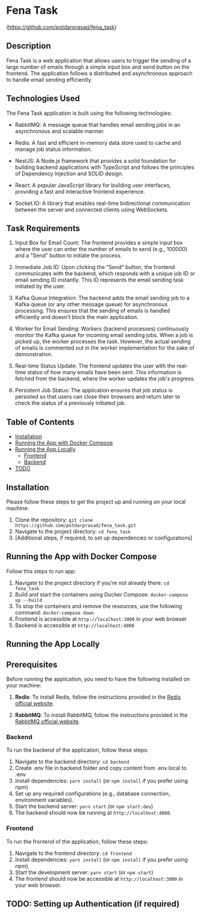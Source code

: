 # Fena Task

(https://github.com/potdarprasad/fena_task)

## Description
Fena Task is a web application that allows users to trigger the sending of a large number of emails through a simple input box and send button on the frontend. The application follows a distributed and asynchronous approach to handle email sending efficiently.

## Technologies Used

The Fena Task application is built using the following technologies:

- RabbitMQ: A message queue that handles email sending jobs in an asynchronous and scalable manner.

- Redis: A fast and efficient in-memory data store used to cache and manage job status information.

- NestJS: A Node.js framework that provides a solid foundation for building backend applications with TypeScript and follows the principles of Dependency Injection and SOLID design.

- React: A popular JavaScript library for building user interfaces, providing a fast and interactive frontend experience.

- Socket.IO: A library that enables real-time bidirectional communication between the server and connected clients using WebSockets.


## Task Requirements
1. Input Box for Email Count: The frontend provides a simple input box where the user can enter the number of emails to send (e.g., 100000) and a "Send" button to initiate the process.

2. Immediate Job ID: Upon clicking the "Send" button, the frontend communicates with the backend, which responds with a unique job ID or email sending ID instantly. This ID represents the email sending task initiated by the user.

3. Kafka Queue Integration: The backend adds the email sending job to a Kafka queue (or any other message queue) for asynchronous processing. This ensures that the sending of emails is handled efficiently and doesn't block the main application.

4. Worker for Email Sending: Workers (backend processes) continuously monitor the Kafka queue for incoming email sending jobs. When a job is picked up, the worker processes the task. However, the actual sending of emails is commented out in the worker implementation for the sake of demonstration.

5. Real-time Status Update: The frontend updates the user with the real-time status of how many emails have been sent. This information is fetched from the backend, where the worker updates the job's progress.

6. Persistent Job Status: The application ensures that job status is persisted so that users can close their browsers and return later to check the status of a previously initiated job.

## Table of Contents

- [Installation](#installation)
- [Running the App with Docker Compose](#running-the-app-with-docker-compose)
- [Running the App Locally](#running-the-app)
  - [Frontend](#frontend)
  - [Backend](#backend)
- [TODO](#todo-setting-up-authentication)

## Installation

Please follow these steps to get the project up and running on your local machine:

1. Clone the repository: `git clone https://github.com/potdarprasad/fena_task.git`
2. Navigate to the project directory: `cd fena_task`
3. [Additional steps, if required, to set up dependencies or configurations]

## Running the App with Docker Compose
Follow this steps to run app:

1. Navigate to the project directory if you're not already there: `cd fena_task`
2. Build and start the containers using Docker Compose: `docker-compose up --build`
3. To stop the containers and remove the resources, use the following command: `docker-compose down`
4. Frontend is accessible at `http://localhost:3000` in your web browser
5. Backend is accessible at `http://localhost:4000`


## Running the App Locally

## Prerequisites

Before running the application, you need to have the following installed on your machine:

1. **Redis**: To install Redis, follow the instructions provided in the [Redis official website](https://redis.io/download).

2. **RabbitMQ**: To install RabbitMQ, follow the instructions provided in the [RabbitMQ official website](https://www.rabbitmq.com/download.html).


### Backend

To run the backend of the application, follow these steps:

1. Navigate to the backend directory: `cd backend`
2. Create .env file in backend folder and copy content from .env.local to .env
3. Install dependencies: `yarn install` (or `npm install` if you prefer using npm)
4. Set up any required configurations (e.g., database connection, environment variables).
5. Start the backend server: `yarn start` (or `npm start:dev`)
6. The backend should now be running at `http://localhost:4000`.

### Frontend

To run the frontend of the application, follow these steps:

1. Navigate to the frontend directory: `cd frontend`
2. Install dependencies: `yarn install` (or `npm install` if you prefer using npm)
3. Start the development server: `yarn start` (or `npm start`)
4. The frontend should now be accessible at `http://localhost:3000` in your web browser.

## TODO: Setting up Authentication (if required)